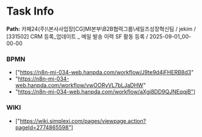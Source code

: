# Task Info

**Path:** 카페24(주)\본사사업장\[CG]MI본부\B2B협력그룹\세일즈성장혁신팀 / jekim / [331502] CRM 등록_업데이트 _ 메일 발송 이력 SF 활동 등록 / 2025-09-01_00-00-00

### BPMN
- ["https://n8n-mi-034-web.hanpda.com/workflow/J9te9d4jFHERB8d3"
- "https://n8n-mi-034-web.hanpda.com/workflow/vwOORyVL7bLJaDHW"
- "https://n8n-mi-034-web.hanpda.com/workflow/aXgi8DD9QJNEqqjB"]

### WIKI
- ["https://wiki.simplexi.com/pages/viewpage.action?pageId=2774865598"]

